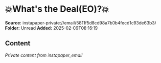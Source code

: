 # 💥What's the Deal(EO)?💥

**Source:** instapaper-private://email/5811f5d8cd98a7b0b4fecd1c93de63b3/
**Folder:** Unread
**Added:** 2025-02-09T08:16:19




## Content
*Private content from instapaper_email*
